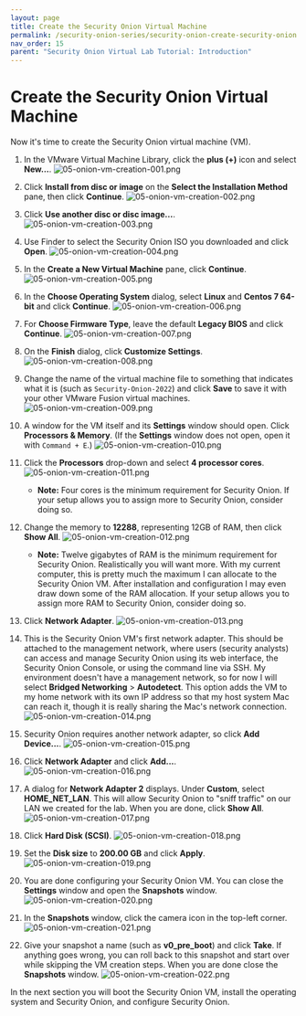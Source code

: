 ```yaml
---
layout: page
title: Create the Security Onion Virtual Machine
permalink: /security-onion-series/security-onion-create-security-onion
nav_order: 15
parent: "Security Onion Virtual Lab Tutorial: Introduction"
---
```


# Create the Security Onion Virtual Machine

Now it's time to create the Security Onion virtual machine (VM).

1. In the VMware Virtual Machine Library, click the **plus (+)** icon and select **New...**.
   ![05-onion-vm-creation-001.png](./images/05-onion-vm-creation/05-onion-vm-creation-001.png)
2. Click **Install from disc or image** on the **Select the Installation Method** pane, then click **Continue**.
   ![05-onion-vm-creation-002.png](./images/05-onion-vm-creation/05-onion-vm-creation-002.png)
3. Click **Use another disc or disc image...**.
   ![05-onion-vm-creation-003.png](./images/05-onion-vm-creation/05-onion-vm-creation-003.png)
4. Use Finder to select the Security Onion ISO you downloaded and click **Open**.
   ![05-onion-vm-creation-004.png](./images/05-onion-vm-creation/05-onion-vm-creation-004.png)
5. In the **Create a New Virtual Machine** pane, click **Continue**.
   ![05-onion-vm-creation-005.png](./images/05-onion-vm-creation/05-onion-vm-creation-005.png)
6. In the **Choose Operating System** dialog, select **Linux** and **Centos 7 64-bit** and click **Continue**.
   ![05-onion-vm-creation-006.png](./images/05-onion-vm-creation/05-onion-vm-creation-006.png)
7. For **Choose Firmware Type**, leave the default **Legacy BIOS** and click **Continue**.
   ![05-onion-vm-creation-007.png](./images/05-onion-vm-creation/05-onion-vm-creation-007.png)
8. On the **Finish** dialog, click **Customize Settings**.
   ![05-onion-vm-creation-008.png](./images/05-onion-vm-creation/05-onion-vm-creation-008.png)
9. Change the name of the virtual machine file to something that indicates what it is (such as `Security-Onion-2022`) and click **Save** to save it with your other VMware Fusion virtual machines.
   ![05-onion-vm-creation-009.png](./images/05-onion-vm-creation/05-onion-vm-creation-009.png)
10. A window for the VM itself and its **Settings** window should open. Click **Processors & Memory**. (If the **Settings** window does not open, open it with `Command + E`.)
   ![05-onion-vm-creation-010.png](./images/05-onion-vm-creation/05-onion-vm-creation-010.png)
11. Click the **Processors** drop-down and select **4 processor cores**.
    ![05-onion-vm-creation-011.png](./images/05-onion-vm-creation/05-onion-vm-creation-011.png)

    * **Note:** Four cores is the minimum requirement for Security Onion. If your setup allows you to assign more to Security Onion, consider  doing so.

12. Change the memory to **12288**, representing 12GB of RAM, then click **Show All**.
    ![05-onion-vm-creation-012.png](./images/05-onion-vm-creation/05-onion-vm-creation-012.png)

    * **Note:** Twelve gigabytes of RAM is the minimum requirement for Security Onion. Realistically you will want more. With my current computer, this is pretty much the maximum I can allocate to the Security Onion VM. After installation and configuration I may even draw down some of the RAM allocation. If your setup allows you to assign more RAM to Security Onion, consider doing so.

13. Click **Network Adapter**.
    ![05-onion-vm-creation-013.png](./images/05-onion-vm-creation/05-onion-vm-creation-013.png)
14. This is the Security Onion VM's first network adapter. This should be attached to the management network, where users (security analysts) can access and manage Security Onion using its web interface, the Security Onion Console, or using the command line via SSH. My environment doesn't have a management network, so for now I will select **Bridged Networking** > **Autodetect**. This option adds the VM to my home network with its own IP address so that my host system Mac can reach it, though it is really sharing the Mac's network connection.
    ![05-onion-vm-creation-014.png](./images/05-onion-vm-creation/05-onion-vm-creation-014.png)
15. Security Onion requires another network adapter, so click **Add Device...**.
    ![05-onion-vm-creation-015.png](./images/05-onion-vm-creation/05-onion-vm-creation-015.png)
16. Click **Network Adapter** and click **Add...**.
    ![05-onion-vm-creation-016.png](./images/05-onion-vm-creation/05-onion-vm-creation-016.png)
17. A dialog for **Network Adapter 2** displays. Under **Custom**, select **HOME_NET_LAN**. This will allow Security Onion to "sniff traffic" on our LAN we created for the lab. When you are done, click **Show All**.
    ![05-onion-vm-creation-017.png](./images/05-onion-vm-creation/05-onion-vm-creation-017.png)
18. Click **Hard Disk (SCSI)**.
    ![05-onion-vm-creation-018.png](./images/05-onion-vm-creation/05-onion-vm-creation-018.png)
19. Set the **Disk size** to **200.00 GB** and click **Apply**.
    ![05-onion-vm-creation-019.png](./images/05-onion-vm-creation/05-onion-vm-creation-019.png)
20. You are done configuring your Security Onion VM. You can close the **Settings** window and open the **Snapshots** window.
    ![05-onion-vm-creation-020.png](./images/05-onion-vm-creation/05-onion-vm-creation-020.png)
21. In the **Snapshots** window, click the camera icon in the top-left corner.
    ![05-onion-vm-creation-021.png](./images/05-onion-vm-creation/05-onion-vm-creation-021.png)
22. Give your snapshot a name (such as **v0_pre_boot**) and click **Take**. If anything goes wrong, you can roll back to this snapshot and start over while skipping the VM creation steps. When you are done close the **Snapshots** window.
    ![05-onion-vm-creation-022.png](./images/05-onion-vm-creation/05-onion-vm-creation-022.png)

In the next section you will boot the Security Onion VM, install the operating system and Security Onion, and configure Security Onion.